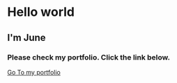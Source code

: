 # Hello world

## I'm June

### Please check my portfolio. Click the link below.

<a href="" ref="noreferrer">Go To my portfolio</a>
